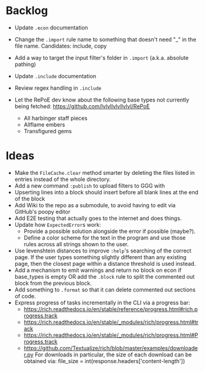 # Backlog
* Update `.econ` documentation
* Change the `.import` rule name to something that doesn't need "_" in the file name. Candidates: include, copy
* Add a way to target the input filter's folder in `.import` (a.k.a. absolute pathing)
* Update `.include` documentation
* Review regex handling in `.include`

* Let the RePoE dev know about the following base types not currently being fetched:
    https://github.com/lvlvllvlvllvlvl/RePoE
    - All harbinger staff pieces
    - Allflame embers
    - Transfigured gems

# Ideas
* Make the `FileCache.clear` method smarter by deleting the files listed in entries instead of the whole directory.
* Add a new command `:publish` to upload filters to GGG with
* Upserting lines into a block should insert before all blank lines at the end of the block
* Add Wiki to the repo as a submodule, to avoid having to edit via GitHub's poopy editor
* Add E2E testing that actually goes to the internet and does things.
* Update how `ExpectedError`s work:
    - Provide a possible solution alongside the error if possible (maybe?).
    - Define a color scheme for the text in the program and use those rules across all strings shown to the user.
* Use levenshtein distances to improve `:help`'s searching of the correct page.
    If the user types something slightly different than any existing page, then the closest page within a distance threshold is used instead.
* Add a mechanism to emit warnings and return no block on econ if base_types is empty OR add the `.block` rule to split the commented out block from the previous block.
* Add something to `.format` so that it can delete commented out sections of code.
* Express progress of tasks incrementally in the CLI via a progress bar:
    - https://rich.readthedocs.io/en/stable/reference/progress.html#rich.progress.track
    - https://rich.readthedocs.io/en/stable/_modules/rich/progress.html#track
    - https://rich.readthedocs.io/en/stable/_modules/rich/progress.html#Progress.track
    - https://github.com/Textualize/rich/blob/master/examples/downloader.py
    For downloads in particular, the size of each download can be obtained via:
        file_size = int(response.headers['content-length'])